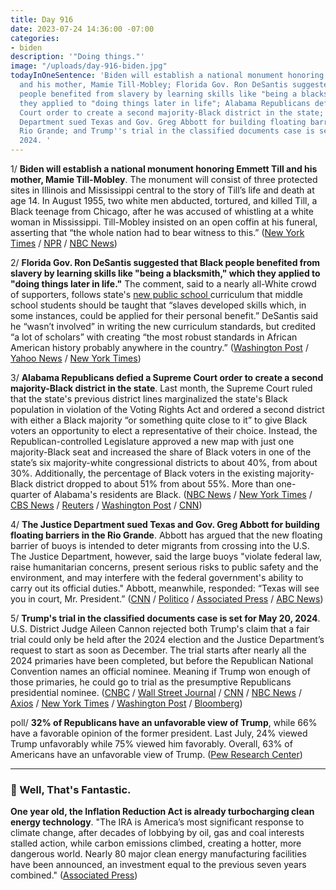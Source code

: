 ```yaml
---
title: Day 916
date: 2023-07-24 14:36:00 -07:00
categories:
- biden
description: '"Doing things."'
image: "/uploads/day-916-biden.jpg"
todayInOneSentence: 'Biden will establish a national monument honoring Emmett Till
  and his mother, Mamie Till-Mobley; Florida Gov. Ron DeSantis suggested that Black
  people benefited from slavery by learning skills like "being a blacksmith," which
  they applied to "doing things later in life"; Alabama Republicans defied a Supreme
  Court order to create a second majority-Black district in the state; the Justice
  Department sued Texas and Gov. Greg Abbott for building floating barriers in the
  Rio Grande; and Trump''s trial in the classified documents case is set for May 20,
  2024. '
---
```


1/ **Biden will establish a national monument honoring Emmett Till and his mother, Mamie Till-Mobley**. The monument will consist of three protected sites in Illinois and Mississippi central to the story of Till’s life and death at age 14. In August 1955, two white men abducted, tortured, and killed Till, a Black teenage from Chicago, after he was accused of whistling at a white woman in Mississippi. Till-Mobley insisted on an open coffin at his funeral, asserting that “the whole nation had to bear witness to this.” ([New York Times](https://www.nytimes.com/2023/07/23/us/emmett-till-monument-biden.html) / [NPR](https://www.npr.org/2023/07/23/1189664409/emmett-till-national-monuments-biden) / [NBC News](https://www.nbcnews.com/politics/white-house/biden-expected-establish-national-monument-honoring-emmett-mother-rcna95760))

2/ **Florida Gov. Ron DeSantis suggested that Black people benefited from slavery by learning skills like "being a blacksmith," which they applied to "doing things later in life."** The comment, said to a nearly all-White crowd of supporters, follows state's [new public school ](https://whatthefuckjusthappenedtoday.com/2023/07/20/day-912/#5-the-florida-board-of-education-app) curriculum that middle school students should be taught that “slaves developed skills which, in some instances, could be applied for their personal benefit.” DeSantis said he “wasn’t involved” in writing the new curriculum standards, but credited “a lot of scholars” with creating “the most robust standards in African American history probably anywhere in the country.” ([Washington Post](https://www.washingtonpost.com/politics/2023/07/22/desantis-slavery-curriculum/) / [Yahoo News](https://news.yahoo.com/desantis-says-black-people-benefited-171225075.html) / [New York Times](https://www.nytimes.com/2023/07/21/us/desantis-florida-black-history-standards.html))

3/ **Alabama Republicans defied a Supreme Court order to create a second majority-Black district in the state**. Last month, the Supreme Court ruled that the state's previous district lines marginalized the state's Black population in violation of the Voting Rights Act and ordered a second district with either a Black majority “or something quite close to it” to give Black voters an opportunity to elect a representative of their choice. Instead, the Republican-controlled Legislature approved a new map with just one majority-Black seat and increased the share of Black voters in one of the state’s six majority-white congressional districts to about 40%, from about 30%. Additionally, the percentage of Black voters in the existing majority-Black district dropped to about 51% from about 55%. More than one-quarter of Alabama's residents are Black. ([NBC News](https://www.nbcnews.com/politics/elections/alabama-gop-refuses-draw-second-black-district-supreme-court-order-rcna94715) / [New York Times](https://www.nytimes.com/2023/07/21/us/politics/alabama-congress-district-map.html) / [CBS News](https://www.cbsnews.com/news/alabama-black-congressional-district-supreme-court/) / [Reuters](https://www.reuters.com/world/us/alabama-lawmakers-clash-over-black-voters-redistricting-deadline-looms-2023-07-21/) / [Washington Post](https://www.washingtonpost.com/politics/2023/07/21/alabama-legislature-adopts-new-congressional-map-thats-expected-face-legal-hurdles/) / [CNN](https://www.cnn.com/2023/07/21/politics/alabama-congressional-map/))
 
4/ **The Justice Department sued Texas and Gov. Greg Abbott for building floating barriers in the Rio Grande**. Abbott has argued that the new floating barrier of buoys is intended to deter migrants from crossing into the U.S. The Justice Department, however, said the large buoys "violate federal law, raise humanitarian concerns, present serious risks to public safety and the environment, and may interfere with the federal government's ability to carry out its official duties." Abbott, meanwhile, responded: “Texas will see you in court, Mr. President.” ([CNN](https://www.cnn.com/2023/07/24/politics/doj-texas-border-water-barriers/) / [Politico](https://www.politico.com/news/2023/07/24/doj-sues-texas-and-gov-greg-abbott-over-rio-grande-barrier-00107896) / [Associated Press](https://apnews.com/article/texas-border-water-barriers-doj-immigration-83bcb38e7f5ab613117634d0c439d6b6) / [ABC News](https://abcnews.go.com/Politics/doj-warns-texas-buoys-rio-grande-stop-migrants/story?id=101561643))

5/ **Trump's trial in the classified documents case is set for May 20, 2024**. U.S. District Judge Aileen Cannon rejected both Trump's claim that a fair trial could only be held after the 2024 election and  the Justice Department’s request to start as soon as December. The trial starts after nearly all the 2024 primaries have been completed, but before the Republican National Convention names an official nominee. Meaning if Trump won enough of those primaries, he could go to trial as the presumptive Republicans presidential nominee. ([CNBC](https://www.cnbc.com/2023/07/21/judge-sets-trump-classified-documents-trial-for-may-2024-months-before-election.html) / [Wall Street Journal](https://www.wsj.com/articles/judge-aileen-cannon-sets-may-2024-trial-date-for-trumps-documents-trial-eefddbae) / [CNN](https://www.cnn.com/2023/07/21/politics/trump-trial-date/index.html) / [NBC News](https://www.nbcnews.com/politics/donald-trump/federal-judge-sets-may-2024-start-trump-classified-docs-trial-rcna95222) / [Axios](https://www.axios.com/2023/07/21/trump-trial-date-classified-documents-may-2024) / [New York Times](https://www.nytimes.com/2023/07/21/us/politics/trump-classified-documents-trial-date-cannon.html) / [Washington Post](https://www.washingtonpost.com/national-security/2023/07/21/trump-trial-date-classified-documents/) / [Bloomberg](https://www.bloomberg.com/news/articles/2023-07-21/donald-trump-classified-documents-trial-set-for-may-20-2024?sref=MIBMEEoj))


poll/ **32% of Republicans have an unfavorable view of Trump**, while 66% have a favorable opinion of the former president. Last July, 24% viewed Trump unfavorably while 75% viewed him favorably. Overall, 63% of Americans have an unfavorable view of Trump. ([Pew Research Center](https://www.pewresearch.org/short-reads/2023/07/21/little-change-in-americans-views-of-trump-over-the-past-year/))

---

### 🚀 Well, That's Fantastic.
**One year old, the Inflation Reduction Act is already turbocharging clean energy technology**. "The IRA is America’s most significant response to climate change, after decades of lobbying by oil, gas and coal interests stalled action, while carbon emissions climbed, creating a hotter, more dangerous world. Nearly 80 major clean energy manufacturing facilities have been announced, an investment equal to the previous seven years combined." ([Associated Press](https://apnews.com/article/inflation-reduction-act-renewable-energy-policy-economy-d5b0a7f15659930c6c15f0d180b193e8))

